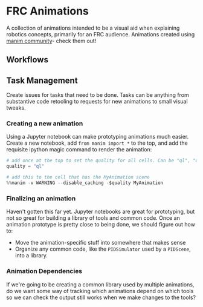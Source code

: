 # FRC Animations

A collection of animations intended to be a visual aid when explaining robotics
concepts, primarily for an FRC audience. Animations created using 
[manim community](https://www.manim.community/)- check them out!

## Workflows

## Task Management
Create issues for tasks that need to be done. Tasks can be anything from substantive
code retooling to requests for new animations to small visual tweaks. 

### Creating a new animation
Using a Jupyter notebook can make prototyping animations much easier. Create a 
new notebook, add `from manim import *` to the top, and add the requisite 
ipython magic command to render the animation:

```python
# add once at the top to set the quality for all cells. Can be "ql", "qm", "qh", or "qk".
quality = "ql" 
```
```python
# add this to the cell that has the MyAnimation scene
%%manim -v WARNING --disable_caching -$quality MyAnimation
```

### Finalizing an animation
Haven't gotten this far yet. Jupyter notebooks are great for prototyping, but
not so great for building a library of tools and common code. Once an animation
prototype is pretty close to being done, we should figure out how to:
  - Move the animation-specific stuff into somewhere that makes sense
  - Organize any common code, like the `PIDSimulator` used by a `PIDScene`, into
    a library.

### Animation Dependencies
If we're going to be creating a common library used by multiple animations, do 
we want some way of tracking which animations depend on which tools so we can check
the output still works when we make changes to the tools?